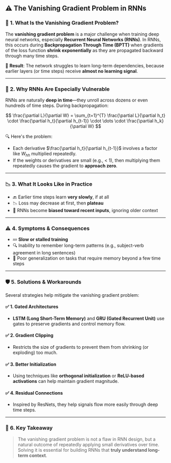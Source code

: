 ## ⚠️ **The Vanishing Gradient Problem in RNNs**

### 🧠 **1. What Is the Vanishing Gradient Problem?**

The **vanishing gradient problem** is a major challenge when training deep neural networks, especially **Recurrent Neural Networks (RNNs)**.
In RNNs, this occurs during **Backpropagation Through Time (BPTT)** when gradients of the loss function **shrink exponentially** as they are propagated backward through many time steps.

🧾 **Result**: The network struggles to learn long-term dependencies, because earlier layers (or time steps) receive **almost no learning signal**.

---

### 🔁 **2. Why RNNs Are Especially Vulnerable**

RNNs are naturally **deep in time**—they unroll across dozens or even hundreds of time steps.
During backpropagation:

$$
\frac{\partial L}{\partial W} = \sum_{t=1}^{T} \frac{\partial L}{\partial h_t} \cdot \frac{\partial h_t}{\partial h_{t-1}} \cdot \dots \cdot \frac{\partial h_k}{\partial W}
$$

🔍 Here's the problem:

* Each derivative $\frac{\partial h_t}{\partial h_{t-1}}$ involves a factor like $W_{hh}$ multiplied repeatedly.
* If the weights or derivatives are small (e.g., < 1), then multiplying them repeatedly causes the gradient to **approach zero**.

---

### 📉 **3. What It Looks Like in Practice**

* 🔙 Earlier time steps learn **very slowly**, if at all
* 📉 Loss may decrease at first, then **plateau**
* 🧠 RNNs become **biased toward recent inputs**, ignoring older context

---

### ⚠️ **4. Symptoms & Consequences**

* 💤 **Slow or stalled training**
* 🔍 Inability to remember long-term patterns (e.g., subject-verb agreement in long sentences)
* 🧪 Poor generalization on tasks that require memory beyond a few time steps

---

### 🛡️ **5. Solutions & Workarounds**

Several strategies help mitigate the vanishing gradient problem:

#### ✅ **1. Gated Architectures**

* **LSTM (Long Short-Term Memory)** and **GRU (Gated Recurrent Unit)** use gates to preserve gradients and control memory flow.

#### ✅ **2. Gradient Clipping**

* Restricts the size of gradients to prevent them from shrinking (or exploding) too much.

#### ✅ **3. Better Initialization**

* Using techniques like **orthogonal initialization** or **ReLU-based activations** can help maintain gradient magnitude.

#### ✅ **4. Residual Connections**

* Inspired by ResNets, they help signals flow more easily through deep time steps.

---

### 🧭 **6. Key Takeaway**

> The vanishing gradient problem is not a flaw in RNN design, but a natural outcome of repeatedly applying small derivatives over time.
> Solving it is essential for building RNNs that **truly understand long-term context**.
